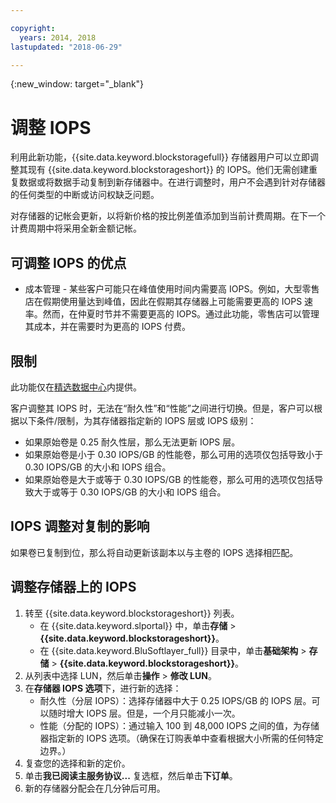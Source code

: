 ```yaml
---

copyright:
  years: 2014, 2018
lastupdated: "2018-06-29"

---
```

{:new_window: target="_blank"}

# 调整 IOPS

利用此新功能，{{site.data.keyword.blockstoragefull}} 存储器用户可以立即调整其现有 {{site.data.keyword.blockstorageshort}} 的 IOPS。他们无需创建重复数据或将数据手动复制到新存储器中。在进行调整时，用户不会遇到针对存储器的任何类型的中断或访问权缺乏问题。 

对存储器的记帐会更新，以将新价格的按比例差值添加到当前计费周期。在下一个计费周期中将采用全新金额记帐。


## 可调整 IOPS 的优点

- 成本管理 - 某些客户可能只在峰值使用时间内需要高 IOPS。例如，大型零售店在假期使用量达到峰值，因此在假期其存储器上可能需要更高的 IOPS 速率。然而，在仲夏时节并不需要更高的 IOPS。通过此功能，零售店可以管理其成本，并在需要时为更高的 IOPS 付费。

## 限制

此功能仅在[精选数据中心](new-ibm-block-and-file-storage-location-and-features.html)内提供。

客户调整其 IOPS 时，无法在“耐久性”和“性能”之间进行切换。但是，客户可以根据以下条件/限制，为其存储器指定新的 IOPS 层或 IOPS 级别： 

- 如果原始卷是 0.25 耐久性层，那么无法更新 IOPS 层。
- 如果原始卷是小于 0.30 IOPS/GB 的性能卷，那么可用的选项仅包括导致小于 0.30 IOPS/GB 的大小和 IOPS 组合。
- 如果原始卷是大于或等于 0.30 IOPS/GB 的性能卷，那么可用的选项仅包括导致大于或等于 0.30 IOPS/GB 的大小和 IOPS 组合。

## IOPS 调整对复制的影响

如果卷已复制到位，那么将自动更新该副本以与主卷的 IOPS 选择相匹配。 

## 调整存储器上的 IOPS

1. 转至 {{site.data.keyword.blockstorageshort}} 列表。
   - 在 {{site.data.keyword.slportal}} 中，单击**存储** > **{{site.data.keyword.blockstorageshort}}**。
   - 在 {{site.data.keyword.BluSoftlayer_full}} 目录中，单击**基础架构** > **存储** > **{{site.data.keyword.blockstorageshort}}**。
2. 从列表中选择 LUN，然后单击**操作** > **修改 LUN**。
3. 在**存储器 IOPS 选项**下，进行新的选择：
    - 耐久性（分层 IOPS）：选择存储器中大于 0.25 IOPS/GB 的 IOPS 层。可以随时增大 IOPS 层。但是，一个月只能减小一次。
    - 性能（分配的 IOPS）：通过输入 100 到 48,000 IOPS 之间的值，为存储器指定新的 IOPS 选项。（确保在订购表单中查看根据大小所需的任何特定边界。）
4. 复查您的选择和新的定价。
5. 单击**我已阅读主服务协议...** 复选框，然后单击**下订单**。
6. 新的存储器分配会在几分钟后可用。
